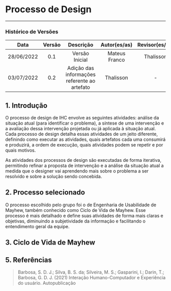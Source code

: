 # Processo de Design
***

### Histórico de Versões

**Data** | **Versão** | **Descrição** | **Autor(es/as)** | **Revisor(es/as)**
:---: | :---: | :---: | :---:  | :---:
28/06/2022 | 0.1 | Versão Inicial | Mateus Franco | Thalisson
03/07/2022 | 0.2 | Adição das informações referente ao artefato | Thalisson | -

## 1. Introdução
O processo de design de IHC envolve as seguintes atividades: análise da situação atual (para identificar o problema), a síntese de uma intervenção e a avaliação dessa intervenção projetada ou já aplicada à situação atual. Cada processo de design detalha essas atividades de um jeito diferente, definindo como executar as atividades, quais artefatos cada uma consumirá e produzirá, a ordem de execução, quais atividades podem se repetir e por quais motivos.

As atividades dos processos de design são executadas de forma iterativa, permitindo refinar a proposta de intervenção e a análise da situação atual a medida que o designer vai aprendendo mais sobre o problema a ser resolvido e sobre a solução sendo concebida.

## 2. Processo selecionado
O processo escolhido pelo grupo foi o de Engenharia de Usabilidade de Mayhew, também conhecido como Ciclo de Vida de Mayhew. Esse processo é mais detalhado e define suas atividades de forma mais claras e objetivas, diminuindo a subjetividade da informação e facilitando o entendimento geral da equipe.

## 3. Ciclo de Vida de Mayhew


## 5. Referências
> Barbosa, S. D. J.; Silva, B. S. da; Silveira, M. S.; Gasparini, I.; Darin, T.; Barbosa, G. D. J. (2021) Interação Humano-Computador e Experiência do usuário. Autopublicação
